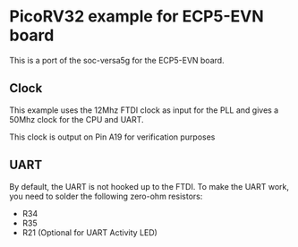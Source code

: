 # PicoRV32 example for ECP5-EVN board

This is a port of the soc-versa5g for the ECP5-EVN board.

## Clock

This example uses the 12Mhz FTDI clock as input for the PLL and gives a 50Mhz clock
for the CPU and UART.

This clock is output on Pin A19 for verification purposes

## UART

By default, the UART is not hooked up to the FTDI.
To make the UART work, you need to solder the following zero-ohm resistors:

* R34
* R35
* R21 (Optional for UART Activity LED)

